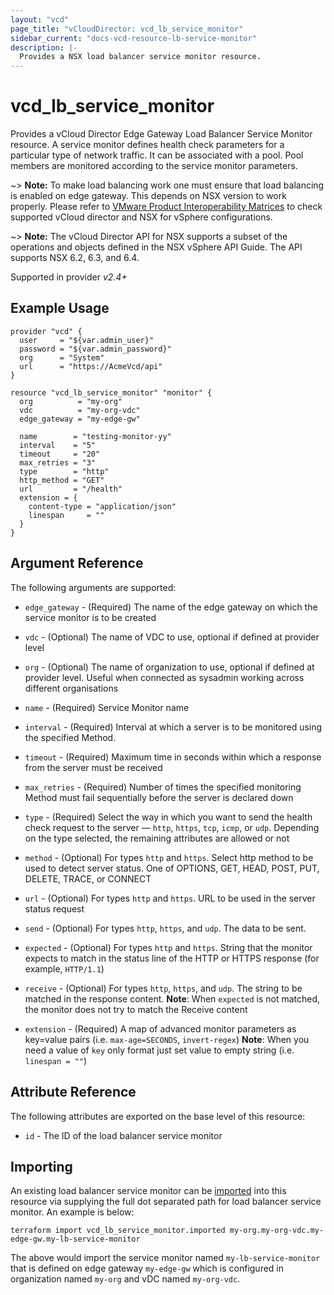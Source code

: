 ```yaml
---
layout: "vcd"
page_title: "vCloudDirector: vcd_lb_service_monitor"
sidebar_current: "docs-vcd-resource-lb-service-monitor"
description: |-
  Provides a NSX load balancer service monitor resource.
---
```


# vcd\_lb\_service\_monitor

Provides a vCloud Director Edge Gateway Load Balancer Service Monitor resource. A service monitor 
defines health check parameters for a particular type of network traffic. It can be associated with
a pool. Pool members are monitored according to the service monitor parameters. 

~> **Note:** To make load balancing work one must ensure that load balancing is enabled on edge gateway. This depends 
on NSX version to work properly. Please refer to [VMware Product Interoperability Matrices](https://www.vmware.com/resources/compatibility/sim/interop_matrix.php#interop&29=&93=) 
to check supported vCloud director and NSX for vSphere configurations.

~> **Note:** The vCloud Director API for NSX supports a subset of the operations and objects defined in the NSX vSphere 
API Guide. The API supports NSX 6.2, 6.3, and 6.4.

Supported in provider *v2.4+*

## Example Usage

```hcl
provider "vcd" {
  user     = "${var.admin_user}"
  password = "${var.admin_password}"
  org      = "System"
  url      = "https://AcmeVcd/api"
}

resource "vcd_lb_service_monitor" "monitor" {
  org          = "my-org"
  vdc          = "my-org-vdc"
  edge_gateway = "my-edge-gw"

  name        = "testing-monitor-yy"
  interval    = "5"
  timeout     = "20"
  max_retries = "3"
  type        = "http"
  http_method = "GET"
  url         = "/health"
  extension = {
    content-type = "application/json"
    linespan     = ""
  }
}
```

## Argument Reference

The following arguments are supported:

* `edge_gateway` - (Required) The name of the edge gateway on which the service monitor is to be created
* `vdc` - (Optional) The name of VDC to use, optional if defined at provider level
* `org` - (Optional) The name of organization to use, optional if defined at provider level. Useful when connected as sysadmin working across different organisations
* `name` - (Required) Service Monitor name

* `interval` - (Required) Interval at which a server is to be monitored using the specified Method. 
* `timeout` - (Required) Maximum time in seconds within which a response from the server must be received 
* `max_retries` - (Required) Number of times the specified monitoring Method must fail sequentially before the server is declared down
* `type` - (Required) Select the way in which you want to send the health check request to the server — `http`, `https`, 
`tcp`, `icmp`, or `udp`. Depending on the type selected, the remaining attributes are allowed or not
* `method` - (Optional) For types `http` and `https`. Select http method to be used to detect server status. One of OPTIONS, GET, HEAD, POST, PUT, DELETE, TRACE, or CONNECT
* `url` - (Optional) For types `http` and `https`. URL to be used in the server status request
* `send` - (Optional) For types `http`,  `https`, and `udp`. The data to be sent.
* `expected` - (Optional) For types `http` and `https`. String that the monitor expects to match in the status line of 
the HTTP or HTTPS response (for example, `HTTP/1.1`)
* `receive` - (Optional) For types `http`,  `https`, and `udp`. The string to be matched in the response content.
**Note**: When `expected` is not matched, the monitor does not try to match the Receive content
* `extension` - (Required) A map of advanced monitor parameters as key=value pairs (i.e. `max-age=SECONDS`, `invert-regex`)
**Note**: When you need a value of `key` only format just set value to empty string (i.e. `linespan = ""`)

## Attribute Reference

The following attributes are exported on the base level of this resource:

* `id` - The ID of the load balancer service monitor

## Importing

An existing load balancer service monitor can be [imported][docs-import] into this resource
via supplying the full dot separated path for load balancer service monitor. An example is below:

[docs-import]: /docs/import/index.html

```
terraform import vcd_lb_service_monitor.imported my-org.my-org-vdc.my-edge-gw.my-lb-service-monitor
```

The above would import the service monitor named `my-lb-service-monitor` that is defined on edge gateway
`my-edge-gw` which is configured in organization named `my-org` and vDC named `my-org-vdc`.
